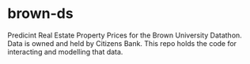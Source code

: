 # brown-ds

Predicint Real Estate Property Prices for the Brown University Datathon. Data is owned and held by Citizens Bank. This repo holds the code for interacting and modelling that data.

